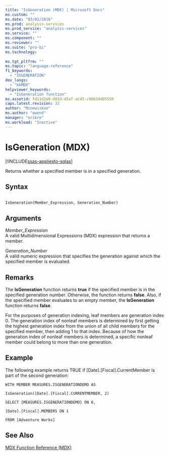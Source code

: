 ```yaml
---
title: "IsGeneration (MDX) | Microsoft Docs"
ms.custom: ""
ms.date: "03/02/2016"
ms.prod: analysis-services
ms.prod_service: "analysis-services"
ms.service: ""
ms.component: ""
ms.reviewer: ""
ms.suite: "pro-bi"
ms.technology: 
  
ms.tgt_pltfrm: ""
ms.topic: "language-reference"
f1_keywords: 
  - "ISGENERATION"
dev_langs: 
  - "kbMDX"
helpviewer_keywords: 
  - "IsGeneration function"
ms.assetid: fd11d2e0-d81d-45af-ac45-c98634d05550
caps.latest.revision: 32
author: "Minewiskan"
ms.author: "owend"
manager: "erikre"
ms.workload: "Inactive"
---
```

# IsGeneration (MDX)
[!INCLUDE[ssas-appliesto-sqlas](../includes/ssas-appliesto-sqlas.md)]

  Returns whether a specified member is in a specified generation.  
  
## Syntax  
  
```  
  
IsGeneration(Member_Expression, Generation_Number)   
```  
  
## Arguments  
 *Member_Expression*  
 A valid Multidimensional Expressions (MDX) expression that returns a member.  
  
 *Generation_Number*  
 A valid numeric expression that specifies the generation against which the specified member is evaluated.  
  
## Remarks  
 The **IsGeneration** function returns **true** if the specified member is in the specified generation number. Otherwise, the function returns **false**. Also, if the specified member evaluates to an empty member, the **IsGeneration** function returns **false**.  
  
 For the purposes of generation indexing, leaf members are generation index 0. The generation index of nonleaf members is determined by first getting the highest generation index from the union of all child members for the specified member, then adding 1 to that index. Because of how the generation index of nonleaf members is determined, a specific nonleaf member could belong to more than one generation.  
  
## Example  
 The following example returns TRUE if [Date].[Fiscal].CurrentMember is part of the second generation:  
  
 `WITH MEMBER MEASURES.ISGENERATIONDEMO AS`  
  
 `IsGeneration([Date].[Fiscal].CURRENTMEMBER, 2)`  
  
 `SELECT {MEASURES.ISGENERATIONDEMO} ON 0,`  
  
 `[Date].[Fiscal].MEMBERS ON 1`  
  
 `FROM [Adventure Works]`  
  
## See Also  
 [MDX Function Reference &#40;MDX&#41;](../mdx/mdx-function-reference-mdx.md)  
  
  
